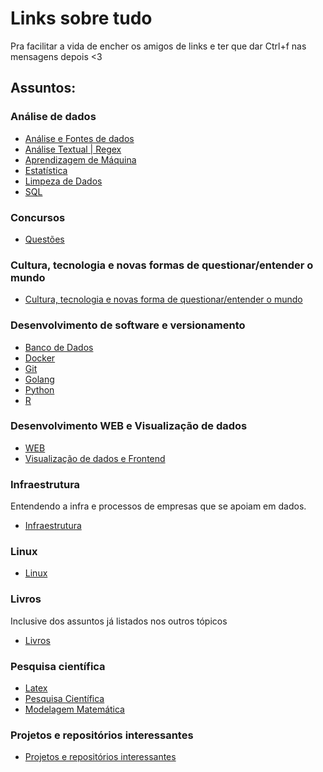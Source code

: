 # Links sobre tudo
Pra facilitar a vida de encher os amigos de links e ter que dar Ctrl+f nas mensagens depois <3

## Assuntos:

### Análise de dados

- [Análise e Fontes de dados](https://github.com/Lorenaps/links-sobre-tudo/blob/master/arquivos/analise_e_fonte_dados.md)
- [Análise Textual | Regex](https://github.com/Lorenaps/links-sobre-tudo/blob/master/arquivos/analise_textual.md)
- [Aprendizagem de Máquina](https://github.com/Lorenaps/links-sobre-tudo/blob/master/arquivos/aprendizagem_maquina.md)
- [Estatística](https://github.com/Lorenaps/links-sobre-tudo/blob/master/arquivos/estatistica.md)
- [Limpeza de Dados](https://github.com/Lorenaps/links-sobre-tudo/blob/master/arquivos/limpeza_de_dados.md)
- [SQL](https://github.com/Lorenaps/links-sobre-tudo/blob/master/arquivos/sql.md)

### Concursos

- [Questões](https://github.com/Lorenaps/links-sobre-tudo/blob/master/arquivos/questoes_concursos.md)

### Cultura, tecnologia e novas formas de questionar/entender o mundo

- [Cultura, tecnologia e novas forma de questionar/entender o mundo](https://github.com/Lorenaps/links-sobre-tudo/blob/master/arquivos/cultura.md)

### Desenvolvimento de software e versionamento

- [Banco de Dados](https://github.com/Lorenaps/links-sobre-tudo/blob/master/arquivos/banco_de_dados.md)
- [Docker](https://github.com/Lorenaps/links-sobre-tudo/blob/master/arquivos/docker.md)
- [Git](https://github.com/Lorenaps/links-sobre-tudo/blob/master/arquivos/git.md)
- [Golang](https://github.com/Lorenaps/links-sobre-tudo/blob/master/arquivos/go.md)
- [Python](https://github.com/Lorenaps/links-sobre-tudo/blob/master/arquivos/python.md)
- [R](https://github.com/Lorenaps/links-sobre-tudo/blob/master/arquivos/r.md)

### Desenvolvimento WEB e Visualização de dados

- [WEB](https://github.com/Lorenaps/links-sobre-tudo/blob/master/arquivos/web.md)
- [Visualização de dados e Frontend](https://github.com/Lorenaps/links-sobre-tudo/blob/master/arquivos/visualizacao.md)

### Infraestrutura
Entendendo a infra e processos de empresas que se apoiam em dados.

- [Infraestrutura](https://github.com/Lorenaps/links-sobre-tudo/blob/master/arquivos/infraestrutura.md)

### Linux

- [Linux](https://github.com/Lorenaps/links-sobre-tudo/blob/master/arquivos/linux.md)

### Livros
Inclusive dos assuntos já listados nos outros tópicos

- [Livros](https://github.com/Lorenaps/links-sobre-tudo/blob/master/arquivos/livros.md)

### Pesquisa científica

- [Latex](https://github.com/Lorenaps/links-sobre-tudo/blob/master/arquivos/latex.md)
- [Pesquisa Científica](https://github.com/Lorenaps/links-sobre-tudo/blob/master/arquivos/pesquisa_cientifica.md)
- [Modelagem Matemática](https://github.com/Lorenaps/links-sobre-tudo/blob/master/arquivos/modelagem_matematica.md)

### Projetos e repositórios interessantes

- [Projetos e repositórios interessantes](https://github.com/Lorenaps/links-sobre-tudo/blob/master/arquivos/projetos_interessantes.md)

